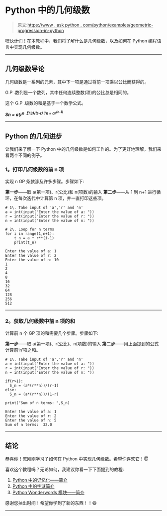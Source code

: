 # Python 中的几何级数

> 原文:[https://www . ask python . com/python/examples/geometric-progression-in-python](https://www.askpython.com/python/examples/geometric-progression-in-python)

嘿伙计们！在本教程中，我们将了解什么是几何级数，以及如何在 Python 编程语言中实现几何级数。

* * *

## 几何级数导论

几何级数是一系列的元素，其中下一项是通过将前一项乘以公比而获得的。

G.P .数列是一个数列，其中任何连续整数(项)的公比总是相同的。

这个 G.P .级数的和是基于一个数学公式。

***Sn = a(r<sup>n【T3)/(1-r)
Tn = ar<sup>(n-1)</sup></sup>***

* * *

## Python 的几何进步

让我们来了解一下 Python 中的几何级数是如何工作的。为了更好地理解，我们来看两个不同的例子。

### **1。打印几何级数的前 n 项**

实现 n GP 条款涉及许多步骤。步骤如下:

**第一步**——取 a(第一项)、r(公比)和 n(项数)的输入
**第二步**——从 1 到 n+1 进行循环，在每次迭代中计算第 n 项，并一直打印这些项。

```
# 1\. Take input of 'a','r' and 'n'
a = int(input("Enter the value of a: "))
r = int(input("Enter the value of r: "))
n = int(input("Enter the value of n: "))

# 2\. Loop for n terms
for i in range(1,n+1):
    t_n = a * r**(i-1)
    print(t_n)

```

```
Enter the value of a: 1
Enter the value of r: 2
Enter the value of n: 10
1
2
4
8
16
32
64
128
256
512

```

* * *

### **2。获取几何级数中前 n 项的和**

计算前 n 个 GP 项的和需要几个步骤。步骤如下:

****第一步****——取 a(第一项)、r(公比)、n(项数)的输入
**第二步**——用上面提到的公式计算前‘n’项之和。

```
# 1\. Take input of 'a','r' and 'n'
a = int(input("Enter the value of a: "))
r = int(input("Enter the value of r: "))
n = int(input("Enter the value of n: "))

if(r>1):
  S_n = (a*(r**n))/(r-1)
else:
  S_n = (a*(r**n))/(1-r)

print("Sum of n terms: ",S_n)

```

```
Enter the value of a: 1
Enter the value of r: 2
Enter the value of n: 5
Sum of n terms:  32.0

```

* * *

## **结论**

恭喜你！您刚刚学习了如何在 Python 中实现几何级数。希望你喜欢它！😇

喜欢这个教程吗？无论如何，我建议你看一下下面提到的教程:

1.  [Python 中的记忆化——简介](https://www.askpython.com/python/examples/memoization-in-python)
2.  [Python 中的字谜简介](https://www.askpython.com/python/examples/anagrams-in-python)
3.  [Python Wonderwords 模块——简介](https://www.askpython.com/python-modules/wonderwords-module)

感谢您抽出时间！希望你学到了新的东西！！😄

* * *